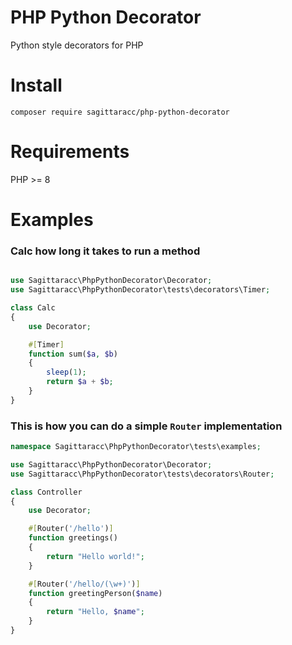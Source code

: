 # PHP Python Decorator
Python style decorators for PHP

# Install
`composer require sagittaracc/php-python-decorator`

# Requirements
PHP >= 8

# Examples
### Calc how long it takes to run a method
```php

use Sagittaracc\PhpPythonDecorator\Decorator;
use Sagittaracc\PhpPythonDecorator\tests\decorators\Timer;

class Calc
{
    use Decorator;

    #[Timer]
    function sum($a, $b)
    {
        sleep(1);
        return $a + $b;
    }
}
```
### This is how you can do a simple `Router` implementation
```php
namespace Sagittaracc\PhpPythonDecorator\tests\examples;

use Sagittaracc\PhpPythonDecorator\Decorator;
use Sagittaracc\PhpPythonDecorator\tests\decorators\Router;

class Controller
{
    use Decorator;

    #[Router('/hello')]
    function greetings()
    {
        return "Hello world!";
    }

    #[Router('/hello/(\w+)')]
    function greetingPerson($name)
    {
        return "Hello, $name";
    }
}
```
